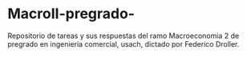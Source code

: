 # MacroII-pregrado-
Repositorio de tareas y sus respuestas del ramo Macroeconomia 2 de pregrado en ingenieria comercial, usach, dictado por Federico Droller.
